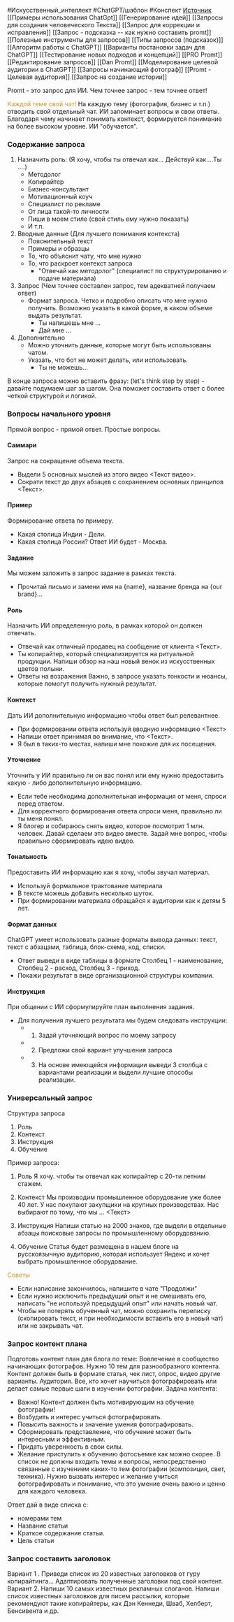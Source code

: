 #Искусственный_интеллект #ChatGPT/шаблон  #Конспект
[Источник](https://www.youtube.com/watch?v=Genj8-NcmBo)
[[Примеры использования ChatGpt]]
[[Генерирование идей]]
[[Запросы для создания человеческого Текста]]
[[Запрос для коррекции и исправления]]
[[Запрос - подсказка -- как нужно составить promt]]
[[Полезные инструменты для запросов]]
[[Типы запросов (подсказок)]]
[[Алгоритм работы с ChatGPT]]
[[Варианты постановки задач для ChatGPT]]
[[Тестирование новых подходов и концепций]]
[[PRO Promt]]
[[Редактирование запросов]]
[[Dan Promt]]
[[Моделирование целевой аудитории в ChatGPT]]
[[Запросы начинающий фотограф]]
[[Promt - Целевая аудитория]]
[[Запрос на создание истории]]

Promt - это запрос для ИИ.
Чем точнее запрос - тем точнее ответ!

<span style='color:#c7952b'>Каждой теме свой чат!</span>
На каждую тему (фотография, бизнес и т.п.) отводить свой отдельный чат. ИИ запоминает вопросы и свои ответы. Благодаря чему начинает понимать контекст, формируется понимание на более высоком уровне. ИИ "обучается". 

### Содержание запроса
1. Назначить роль: (Я хочу, чтобы ты отвечал как... Действуй как....Ты ....)
	- Методолог
	- Копирайтер
	- Бизнес-консультант
	- Мотивационный коуч
	- Специалист по рекламе
	- От лица такой-то личности
	- Пиши в моем стиле (свой стиль ему нужно показать)
	- И т.п.
2. Вводные данные (Для лучшего понимания контекста)
	- Пояснительный текст
	- Примеры и образцы
	- То, что объяснит чату, что мне нужно
	- То, что раскроет контекст запроса
		- "Отвечай как методолог" (специалист по структурированию и подаче материала)
1. Запрос (Чем точнее составлен запрос, тем адекватней получаем ответ)
	- Формат запроса. Четко и подробно описать что мне нужно получить. Возможно указать в какой форме, в каком объеме выдать результат.
		- Ты напишешь мне ...
		- Дай мне ...
2. Дополнительно
	- Можно уточнить данные, которые могут быть использованы чатом.
	- Указать, что бот не может делать, или использовать.
		- Ты не можешь...

В конце запроса можно вставить фразу: (let's think step by step) - давайте подумаем шаг за шагом. Она поможет составить ответ с более четкой структурой и логикой.
### Вопросы начального уровня
Прямой вопрос - прямой ответ. 
Простые вопросы.

#### Cаммари
Запрос на сокращение объема текста.
- Выдели 5 основных мыслей из этого видео <Текст видео>.
- Сократи текст до двух абзацев с сохранением основных принципов <Текст>.
#### Пример
Формирование ответа по примеру.
- Какая столица Индии - Дели.
- Какая столица России?
Ответ ИИ будет   - Москва.

#### Задание
Мы можем заложить в запрос задание в рамках текста.
- Прочитай письмо и замени имя на {name}, название бренда на {our brand}... 

#### Роль
Назначить ИИ определенную роль, в рамках которой он должен отвечать.
- Отвечай как отличный продавец на сообщение от клиента <Текст>.
- Ты копирайтер, который специализируется на ритуальной продукции. Напиши обзор на наш новый венок из искусственных цветов полыни.
- Ответы на возражения
Важно, в запросе указать тонкости и нюансы, которые помогут получить нужный результат.

#### Контекст
Дать ИИ дополнительную информацию чтобы ответ был релевантнее.
- При формировании ответа используй вводную информацию <Текст>
- Напиши ответ принимая во внимание, что <Текст>.
- Я был в таких-то местах, напиши мне похожие для их посещения.

#### Уточнение
Уточнить у ИИ правильно ли он вас понял или ему нужно предоставить какую - либо дополнительную информацию.
- Если тебе необходима дополнительная информация от меня, спроси перед ответом.
- Для корректного формирования ответа спроси меня, правильно ли ты меня понял.
- Я блогер и собираюсь снять видео, которое посмотрит 1 млн. человек. Давай сделаем это видео вместе. Задай мне вопрос, чтобы правильно сформировать идею видео.

#### Тональность
Предоставить ИИ информацию как я хочу, чтобы звучал материал.
- Используй формальное трактование материала
- В тексте можешь добавить несколько шуток.
- При формировании материала обращайся к аудитории как к детям 5 лет.

#### Формат данных
ChatGPT умеет использовать разные форматы вывода данных:
текст, текст с абзацами, таблица, блок-схема, код, списки.
- Ответ выведи в виде таблицы в формате Столбец 1 - наименование, Столбец 2 - расход, Столбец 3 - приход.
- Покажи результат в виде организационной структуры компании.

#### Инструкция
При общении с ИИ сформулируйте план выполнения задания.
- Для получения лучшего результата мы будем следовать инструкции:
	- 1. Задай уточняющий вопрос по моему запросу
	- 2. Предложи свой вариант улучшения запроса
	- 3. На основе имеющейся информации выведи 3 столбца с вариантами реализации и выдели лучшие способы реализации.

### Универсальный запрос
Структура запроса
1. Роль
2. Контекст
3. Инструкция
4. Обучение

Пример запроса:
1. Роль
Я хочу. чтобы ты отвечал как копирайтер с 20-ти летним стажем.

2. Контекст
Мы производим промышленное оборудование уже более 40 лет. У нас покупают закупщики на крупных производствах. Нас выбирают по тому, что мы ... <Текст>

3. Инструкция
Напиши статью на 2000 знаков, где выдели в отдельные абзацы поисковые запросы по промышленному оборудованию.

4. Обучение
Статья будет размещена в нашем блоге на русскоязычную аудиторию, которая использует Яндекс и хочет выбрать промышленное оборудование.

<span style='color:#c7952b'>Советы</span>
- Если написание закончилось, напишите в чате "Продолжи"
- Если нужно исключить предыдущий опыт и не смешивать его, написать "не используй предыдущий опыт" или начать новый чат.
- Чтобы не потерять обученный чат, можно сохранить переписку (скопировать текст, и при необходимости вставить его в новый чат) или не закрывать чат.


### Запрос контент плана
Подготовь контент план для блога по теме: Вовлечение в сообщество начинающих фотографов.
Нужно 10 тем для разнообразного контента.
Контент должен быть в формате статья, чек лист, опрос, видео другие варианты.
Аудитория. Все, кто хочет научиться фотографировать или делает самые первые шаги в изучении фотографии.
Задача контента:
- Важно! Контент должен быть мотивирующим на обучение фотографии!
- Возбудить и интерес учиться фотографировать.
- Повысить важность и значение умения фотографировать.
- Сформировать представление, что обучение может быть интересным и эффективным.
- Придать уверенность в свои силы.
- Желание приступить к обучению фотосъемке как можно скорее.
В список не должны входить темы и вопросы, непосредственно связанные с изучением каких-то тем фотографии (композиция, свет, техника).
Нужно вызвать интерес и желание учиться фотографировать и понимание, что это умение очень важно и ценно для каждого человека.

Ответ дай в виде списка с:
- номерами тем
- Название статьи
- Краткое содержание статьи.
- Цель статьи


### Запрос составить заголовок
Вариант 1 .
Приведи список из 20 известных заголовков от гуру копирайтинга... Адаптировать полученные заголовки под свой контент.
Вариант 2.
Напиши 10 самых известных рекламных слоганов.
Напиши список известных заголовков для писем рассылки, которые рекомендуют такие копирайтеры, как Дэн Кеннеди, Шваб, Хелберт, Бенсивента и др.